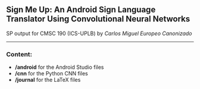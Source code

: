 ## Sign Me Up: An Android Sign Language Translator Using Convolutional Neural Networks

SP output for CMSC 190 (ICS-UPLB) by *Carlos Miguel Europeo Canonizado*

___

### Content:

* **/android** for the Android Studio files
* **/cnn** for the Python CNN files
* **/journal** for the LaTeX files